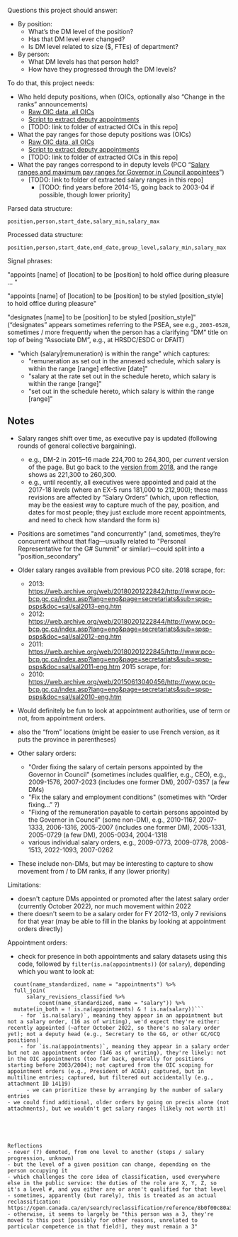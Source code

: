 Questions this project should answer:

- By position:
	- What’s the DM level of the position?
	- Has that DM level ever changed?
	- Is DM level related to size ($, FTEs) of department?
- By person:
	- What DM levels has that person held?
	- How have they progressed through the DM levels?

To do that, this project needs:

- Who held deputy positions, when (OICs, optionally also “Change in the ranks” announcements)
	- [Raw OIC data, all OICs](https://github.com/lchski/oic-data)
	- [Script to extract deputy appointments](https://github.com/lchski/oic-analysis/blob/main/analysis/deputy-appointments.R)
	- [TODO: link to folder of extracted OICs in this repo]
- What the pay ranges for those deputy positions was (OICs)
	- [Raw OIC data, all OICs](https://github.com/lchski/oic-data)
	- [Script to extract deputy appointments](https://github.com/lchski/oic-analysis/blob/main/analysis/deputy-appointments.R)
	- [TODO: link to folder of extracted OICs in this repo]
- What the pay ranges correspond to in deputy levels (PCO “[Salary ranges and maximum pay ranges for Governor in Council appointees](https://www.canada.ca/en/privy-council/programs/appointments/governor-council-appointments/compensation-terms-conditions-employment/salary-ranges-performance-pay.html)”)
  - [TODO: link to folder of extracted salary ranges in this repo]
	- [TODO: find years before 2014-15, going back to 2003-04 if possible, though lower priority]

Parsed data structure:

```
position,person,start_date,salary_min,salary_max
```

Processed data structure:

```
position,person,start_date,end_date,group_level,salary_min,salary_max
```

Signal phrases:

"appoints [name] of [location] to be [position] to hold office during pleasure ... "

"appoints [name] of [location] to be [position] to be styled [position_style] to hold office during pleasure"

"designates [name] to be [position] to be styled [position_style]" (“designates” appears sometimes referring to the PSEA, see e.g., `2003-0528`, sometimes / more frequently when the person has a clarifying “DM” title on top of being “Associate DM”, e.g., at HRSDC/ESDC or DFAIT)

- "which (salary|remuneration) is within the range" which captures:
  - "remuneration as set out in the annexed schedule, which salary is within the range [range] effective [date]"
  - "salary at the rate set out in the schedule hereto, which salary is within the range [range]"
  - "set out in the schedule hereto, which salary is within the range [range]"


## Notes

- Salary ranges shift over time, as executive pay is updated (following rounds of general collective bargaining).
	- e.g., DM-2 in 2015–16 made 224,700 to 264,300, per _current_ version of the page. But go back to the [version from 2018](https://web.archive.org/web/20180223163506/https://www.canada.ca/en/privy-council/programs/appointments/governor-council-appointments/compensation-terms-conditions-employment/salary-ranges-performance-pay.html), and the range shows as 221,300 to 260,300.
	- e.g., until recently, all executives were appointed and paid at the 2017-18 levels (where an EX-5 runs 181,000 to 212,900); these mass revisions are affected by “Salary Orders” (which, upon reflection, may be the easiest way to capture much of the pay, position, and dates for most people; they just exclude more recent appointments, and need to check how standard the form is)
- Positions are sometimes "and concurrently" (and, sometimes, they’re concurrent without that flag—usually related to "Personal Representative for the G# Summit" or similar)—could split into a "position_secondary"

- Older salary ranges available from previous PCO site. 2018 scrape, for:
	- 2013: https://web.archive.org/web/20180201222842/http://www.pco-bcp.gc.ca/index.asp?lang=eng&page=secretariats&sub=spsp-psps&doc=sal/sal2013-eng.htm
	- 2012: https://web.archive.org/web/20180201222844/http://www.pco-bcp.gc.ca/index.asp?lang=eng&page=secretariats&sub=spsp-psps&doc=sal/sal2012-eng.htm
	- 2011: https://web.archive.org/web/20180201222845/http://www.pco-bcp.gc.ca/index.asp?lang=eng&page=secretariats&sub=spsp-psps&doc=sal/sal2011-eng.htm
  2015 scrape, for:
	- 2010: https://web.archive.org/web/20150613040456/http://www.pco-bcp.gc.ca/index.asp?lang=eng&page=secretariats&sub=spsp-psps&doc=sal/sal2010-eng.htm

- Would definitely be fun to look at appointment authorities, use of term or not, from appointment orders.
- also the “from” locations (might be easier to use French version, as it puts the province in parentheses)




- Other salary orders:
  - "Order fixing the salary of certain persons appointed by the Governor in Council" (sometimes includes qualifier, e.g., CEO), e.g., 2009-1576, 2007-2023 (includes one former DM), 2007-0357 (a few DMs)
  - "Fix the salary and employment conditions" (sometimes with “Order fixing...” ?)
  - "Fixing of the remuneration payable to certain persons appointed by the Governor in Council" (some non-DM), e.g., 2010-1167, 2007-1333, 2006-1316, 2005-2007 (includes one former DM), 2005-1331, 2005-0729 (a few DM), 2005-0034, 2004-1318
  - various individual salary orders, e.g., 2009-0773, 2009-0778, 2008-1513, 2022-1093, 2007-0262
- These include non-DMs, but may be interesting to capture to show movement from / to DM ranks, if any (lower priority)




Limitations:
- doesn't capture DMs appointed or promoted after the latest salary order (currently October 2022), nor much movement within 2022
- there doesn't seem to be a salary order for FY 2012-13, only 7 revisions for that year (may be able to fill in the blanks by looking at appointment orders directly)



Appointment orders:
  
  - check for presence in both appointments and salary datasets using this code, followed by `filter(is.na(appointments))` (or `salary`), depending which you want to look at:
  ```appointments_classified %>%
    count(name_standardized, name = "appointments") %>%
    full_join(
        salary_revisions_classified %>%
            count(name_standardized, name = "salary")) %>%
    mutate(in_both = ! is.na(appointments) & ! is.na(salary))```
      - for `is.na(salary)`, meaning they appear in an appointment but not a salary order, (16 as of writing), we'd expect they're either: recently appointed (~after October 2022, so there's no salary order yet); not a deputy head (e.g., Secretary to the GG, or other GC/GCQ positions)
      - for `is.na(appointments)`, meaning they appear in a salary order but not an appointment order (146 as of writing), they're likely: not in the OIC appointments (too far back, generally for positions starting before 2003/2004); not captured from the OIC scoping for appointment orders (e.g., President of ACOA); captured, but in multiline entries; captured, but filtered out accidentally (e.g., attachment ID 14119)
        - we can prioritize these by arranging by the number of salary entries
- we could find additional, older orders by going on precis alone (not attachments), but we wouldn't get salary ranges (likely not worth it)  





Reflections
- never (?) demoted, from one level to another (steps / salary progression, unknown)
- but the level of a given position can change, depending on the person occupying it
- which challenges the core idea of classification, used everywhere else in the public service: the duties of the role are X, Y, Z, so it's a level #, and you either are or aren't qualified for that level
- sometimes, apparently (but rarely), this is treated as an actual reclassification: https://open.canada.ca/en/search/reclassification/reference/8b0f00c80a378631cf0df8c77d0e12f1
- otherwise, it seems to largely be "this person was a 3, they're moved to this post [possibly for other reasons, unrelated to particular competence in that field!], they must remain a 3"
